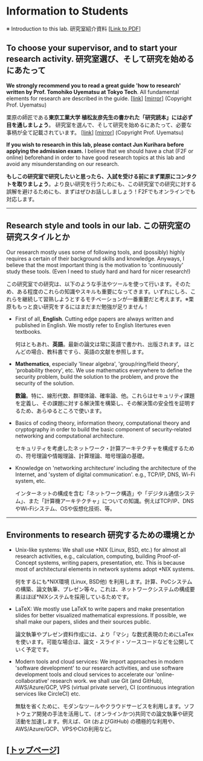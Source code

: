 # Information to Students

※ Introduction to this lab. 研究室紹介資料 [[Link to PDF](./repo/lab-info-20200326.pdf)]

## To choose your supervisor, and to start your research activity. 研究室選び、そして研究を始めるにあたって

**We strongly recommend you to read a great guide 'how to research' written by Prof. Tomohiko Uyematsu at Tokyo Tech**. All fundamental elements for research are described in the guide. [[link](http://www.it.ce.titech.ac.jp/uyematsu/howtoresearch.pdf)] [[mirror](./repo/howtoresearch.pdf)] (Copyright Prof. Uyematsu)

栗原の師匠である**東京工業大学 植松友彦先生の書かれた「研究読本」には必ず目を通しましょう**。 研究室を選んで、そして研究を始めるにあたって、必要な事柄が全て記載されています。 [[link](http://www.it.ce.titech.ac.jp/uyematsu/howtoresearch.pdf)] [[mirror](./repo/howtoresearch.pdf)] (Copyright Prof. Uyematsu)

**If you wish to research in this lab, please contact Jun Kurihara before applying the admission exam.** I believe that we should have a chat (F2F or online) beforehand in order to have good research topics at this lab and avoid any misunderstanding on our research.

**もしこの研究室で研究したいと思ったら、入試を受ける前にまず栗原にコンタクトを取りましょう**。より良い研究を行うためにも、この研究室での研究に対する誤解を避けるためにも、まずはぜひお話ししましょう！F2Fでもオンラインでも対応します。

---

## Research style and tools in our lab. この研究室の研究スタイルとか

Our research mostly uses some of following tools, and (possibly) highly requires a certain of their background skills and knowledge. Anyways, I believe that the most important thing is the motivation to 'continuously' study these tools. (Even I need to study hard and hard for nicer research!)

この研究室での研究は、以下のような手法やツールを使って行います。そのため、ある程度のこれらの知識やスキルも重要になってきます。いずれにしろ、これらを継続して習熟しようとするモチベーションが一番重要だと考えます。※栗原ももっと良い研究をするにはまだまだ勉強が足りません！

- First of all, **English**. Cutting edge papers are always written and published in English. We mostly refer to English litertures even textbooks.

  何はともあれ、**英語**。最新の論文は常に英語で書かれ、出版されます。ほとんどの場合、教科書ですら、英語の文献を参照します。

- **Mathematics**, especially 'linear algebra', 'group/ring/field theory', 'probability theory', etc. We use mathematics everywhere to define the security problem, build the solution to the problem, and prove the security of the solution. 

  **数論**。特に、線形代数、群環体論、確率論、他。これらはセキュリティ課題を定義し、その課題に対する解決策を構築し、その解決策の安全性を証明するため、あらゆるところで使います。
  
- Basics of coding theory, information theory, computational theory and cryptography in order to build the basic component of security-related networking and computational architecture.

  セキュリティを考慮したネットワーク・計算アーキテクチャを構成するための、符号理論や情報理論、計算理論、暗号理論の基礎。
  
- Knowledge on 'networking architecture' including the architecture of the Internet, and 'system of digital communication'. e.g., TCP/IP, DNS, Wi-Fi system, etc.

  インターネットの構成を含む「ネットワーク構造」や「デジタル通信システム」、また「計算機アーキテクチャ」についての知識。例えばTCP/IP、DNSやWi-Fiシステム、OSや仮想化技術、等。

---

## Environments to research 研究するための環境とか

- Unix-like systems: We shall use \*NIX (Linux, BSD, etc.) for almost all research activities, e.g., calculation, computing, building Proof-of-Concept systems, writing papers, presentation, etc. This is because most of architectural elements in network systems adopt *NIX systems.

  何をするにも\*NIX環境 (Linux, BSD他) を利用します。計算、PoCシステムの構築、論文執筆、プレゼン等々。これは、ネットワークシステムの構成要素はほぼ*NIXシステムを採用しているためです。

- LaTeX: We mostly use LaTeX to write papers and make presentation slides for better visualized mathematical expressions. If possible, we shall make our papers, slides and their sources public.

  論文執筆やプレゼン資料作成には、より「マシ」な数式表現のためにLaTexを使います。可能な場合は、論文・スライド・ソースコードなどを公開していく予定です。

- Modern tools and cloud services: We import approaches in modern 'software development' to our research activities, and use software development tools and cloud services to accelerate our 'online-collaborative' research work.  we shall use Git (and GitHub), AWS/Azure/GCP, VPS (virtual private server), CI (continuous integration services like CircleCI) etc.

  無駄を省くために、モダンなツールやクラウドサービスを利用します。ソフトウェア開発の手法を活用して、(オンラインかつ)共同での論文執筆や研究活動を加速します。例えば、Git (およびGitHub) の積極的な利用や、AWS/Azure/GCP、VPSやCIの利用など。

## [[トップページ]](./README.md)